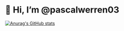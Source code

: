 # 👋 Hi, I’m @pascalwerren03


[![Anurag's GitHub stats](https://github-readme-stats.vercel.app/api?username=pascalwerren03)](https://github.com/anuraghazra/github-readme-stats)

